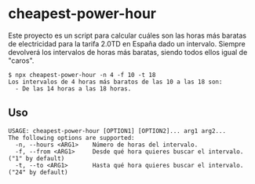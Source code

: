 # cheapest-power-hour

Este proyecto es un script para calcular cuáles son las horas más baratas de electricidad para la tarifa 2.0TD en España dado un intervalo. Siempre devolverá los intervalos de horas más baratas, siendo todos ellos igual de "caros".

```shell
$ npx cheapest-power-hour -n 4 -f 10 -t 18
Los intervalos de 4 horas más baratos de las 10 a las 18 son: 
  - De las 14 horas a las 18 horas.
```

## Uso

```shell
USAGE: cheapest-power-hour [OPTION1] [OPTION2]... arg1 arg2...
The following options are supported:
  -n, --hours <ARG1>    Número de horas del intervalo.
  -f, --from <ARG1>     Desde qué hora quieres buscar el intervalo. ("1" by default)
  -t, --to <ARG1>       Hasta qué hora quieres buscar el intervalo. ("24" by default)
```
